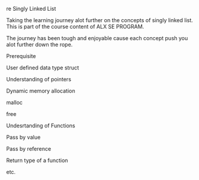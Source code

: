 
re Singly Linked List

Taking the learning journey alot further on the concepts of singly linked list. This is part of the course content of ALX SE PROGRAM.



The journey has been tough and enjoyable cause each concept push you alot further down the rope.



Prerequisite

User defined data type struct

Understanding of pointers

Dynamic memory allocation

malloc

free

Undesrtanding of Functions

Pass by value

Pass by reference

Return type of a function

etc.

